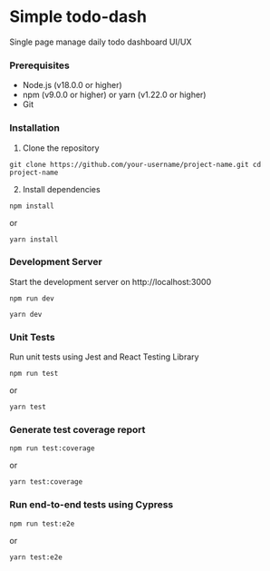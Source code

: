 # Simple todo-dash

Single page manage daily todo dashboard UI/UX

### Prerequisites

- Node.js (v18.0.0 or higher)
- npm (v9.0.0 or higher) or yarn (v1.22.0 or higher)
- Git

### Installation

1. Clone the repository

`git clone https://github.com/your-username/project-name.git
cd project-name
`

2. Install dependencies

`npm install`

or

`yarn install`

### Development Server

Start the development server on http://localhost:3000

`npm run dev`

`yarn dev`

### Unit Tests

Run unit tests using Jest and React Testing Library

`npm run test`

or

`yarn test`

### Generate test coverage report

`npm run test:coverage`

or

`yarn test:coverage`

### Run end-to-end tests using Cypress

`npm run test:e2e`

or

`yarn test:e2e`
